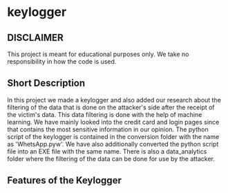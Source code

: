 # keylogger

## DISCLAIMER 
This project is meant for educational purposes only. We take no responsibility in how the code is used. 

## Short Description
In this project we made a keylogger and also added our research about the filtering of the data that is done on the attacker's side after the receipt of the victim's data. This data filtering is done with the help of machine learning. We have mainly looked into the credit card and login pages since that contains the most sensitive information in our opinion. The python script of the keylogger is contained in the conversion folder with the name as 'WhetsApp.pyw'. We have also additionally converted the python script file into an EXE file with the same name. There is also a data_analytics folder where the filtering of the data can be done for use by the attacker.

## Features of the Keylogger


